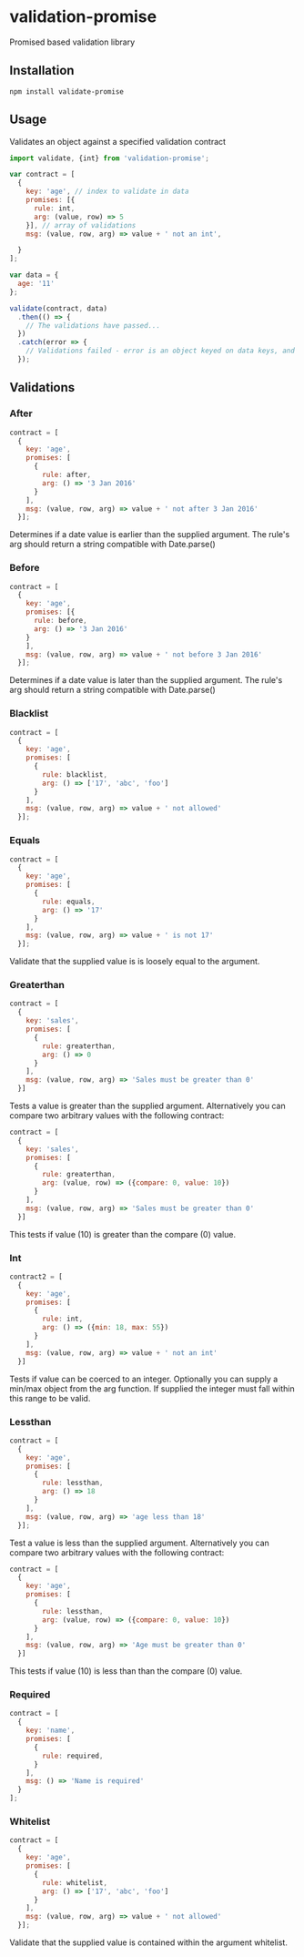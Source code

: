 # validation-promise
Promised based validation library

## Installation

```
npm install validate-promise
```

## Usage

Validates an object against a specified validation contract

```javascript
import validate, {int} from 'validation-promise';

var contract = [
  {
    key: 'age', // index to validate in data
    promises: [{
      rule: int,
      arg: (value, row) => 5
    }], // array of validations
    msg: (value, row, arg) => value + ' not an int',

  }
];

var data = {
  age: '11'
};

validate(contract, data)
  .then(() => {
    // The validations have passed...
  })
  .catch(error => {
    // Validations failed - error is an object keyed on data keys, and containing an array of error messages.
  });
```

## Validations

### After

```javascript
contract = [
  {
    key: 'age',
    promises: [
      {
        rule: after,
        arg: () => '3 Jan 2016'
      }
    ],
    msg: (value, row, arg) => value + ' not after 3 Jan 2016'
  }];

```
Determines if a date value is earlier than the supplied argument.
The rule's arg should return a string compatible with Date.parse()

### Before

```javascript
contract = [
  {
    key: 'age',
    promises: [{
      rule: before,
      arg: () => '3 Jan 2016'
    }
    ],
    msg: (value, row, arg) => value + ' not before 3 Jan 2016'
  }];
```

Determines if a date value is later than the supplied argument.
The rule's arg should return a string compatible with Date.parse()

### Blacklist

```javascript
contract = [
  {
    key: 'age',
    promises: [
      {
        rule: blacklist,
        arg: () => ['17', 'abc', 'foo']
      }
    ],
    msg: (value, row, arg) => value + ' not allowed'
  }];
```

### Equals

```javascript
contract = [
  {
    key: 'age',
    promises: [
      {
        rule: equals,
        arg: () => '17'
      }
    ],
    msg: (value, row, arg) => value + ' is not 17'
  }];
```

Validate that the supplied value is is loosely equal to the argument.

### Greaterthan

```javascript
contract = [
  {
    key: 'sales',
    promises: [
      {
        rule: greaterthan,
        arg: () => 0
      }
    ],
    msg: (value, row, arg) => 'Sales must be greater than 0'
  }]
```
Tests a value is greater than the supplied argument.
Alternatively you can compare two arbitrary values with the following contract:

```javascript
contract = [
  {
    key: 'sales',
    promises: [
      {
        rule: greaterthan,
        arg: (value, row) => ({compare: 0, value: 10})
      }
    ],
    msg: (value, row, arg) => 'Sales must be greater than 0'
  }]
```

This tests if value (10) is greater than the compare (0) value.

### Int

```javascript
contract2 = [
  {
    key: 'age',
    promises: [
      {
        rule: int,
        arg: () => ({min: 18, max: 55})
      }
    ],
    msg: (value, row, arg) => value + ' not an int'
  }]
```
Tests if value can be coerced to an integer. Optionally you can supply a
min/max object from the arg function. If supplied the integer must fall within this range to be valid.

### Lessthan

```javascript
contract = [
  {
    key: 'age',
    promises: [
      {
        rule: lessthan,
        arg: () => 18
      }
    ],
    msg: (value, row, arg) => 'age less than 18'
  }];
```
Test a value is less than the supplied argument.
Alternatively you can compare two arbitrary values with the following contract:

```javascript
contract = [
  {
    key: 'age',
    promises: [
      {
        rule: lessthan,
        arg: (value, row) => ({compare: 0, value: 10})
      }
    ],
    msg: (value, row, arg) => 'Age must be greater than 0'
  }]
```

This tests if value (10) is less than than the compare (0) value.

### Required

```javascript
contract = [
  {
    key: 'name',
    promises: [
      {
        rule: required,
      }
    ],
    msg: () => 'Name is required'
  }
];
```

### Whitelist

```javascript
contract = [
  {
    key: 'age',
    promises: [
      {
        rule: whitelist,
        arg: () => ['17', 'abc', 'foo']
      }
    ],
    msg: (value, row, arg) => value + ' not allowed'
  }];
```

Validate that the supplied value is contained within the argument whitelist.
